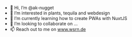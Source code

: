 - 👋 Hi, I’m @ak-nugget
- 👀 I’m interested in plants, tequila and webdesign
- 🌱 I’m currently learning how to create PWAs with NuxtJS
- 💞️ I’m looking to collaborate on ...
- 📫 Reach out to me on www.wsrn.de

<!---
ak-nugget/ak-nugget is a ✨ special ✨ repository because its `README.md` (this file) appears on your GitHub profile.
You can click the Preview link to take a look at your changes.
--->
